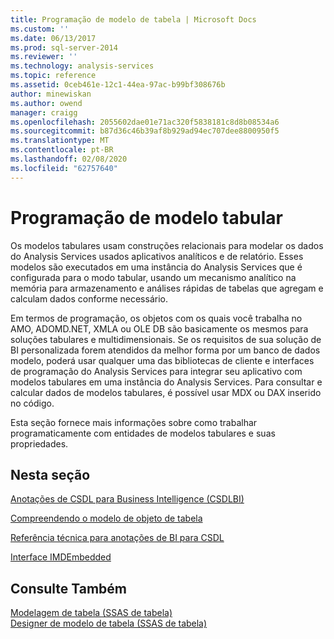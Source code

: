 ```yaml
---
title: Programação de modelo de tabela | Microsoft Docs
ms.custom: ''
ms.date: 06/13/2017
ms.prod: sql-server-2014
ms.reviewer: ''
ms.technology: analysis-services
ms.topic: reference
ms.assetid: 0ceb461e-12c1-44ea-97ac-b99bf308676b
author: minewiskan
ms.author: owend
manager: craigg
ms.openlocfilehash: 2055602dae01e71ac320f5838181c8d8b08534a6
ms.sourcegitcommit: b87d36c46b39af8b929ad94ec707dee8800950f5
ms.translationtype: MT
ms.contentlocale: pt-BR
ms.lasthandoff: 02/08/2020
ms.locfileid: "62757640"
---
```

# <a name="tabular-model-programming"></a>Programação de modelo tabular
  Os modelos tabulares usam construções relacionais para modelar os dados do Analysis Services usados aplicativos analíticos e de relatório. Esses modelos são executados em uma instância do Analysis Services que é configurada para o modo tabular, usando um mecanismo analítico na memória para armazenamento e análises rápidas de tabelas que agregam e calculam dados conforme necessário.  
  
 Em termos de programação, os objetos com os quais você trabalha no AMO, ADOMD.NET, XMLA ou OLE DB são basicamente os mesmos para soluções tabulares e multidimensionais. Se os requisitos de sua solução de BI personalizada forem atendidos da melhor forma por um banco de dados modelo, poderá usar qualquer uma das bibliotecas de cliente e interfaces de programação do Analysis Services para integrar seu aplicativo com modelos tabulares em uma instância do Analysis Services. Para consultar e calcular dados de modelos tabulares, é possível usar MDX ou DAX inserido no código.  
  
 Esta seção fornece mais informações sobre como trabalhar programaticamente com entidades de modelos tabulares e suas propriedades.  
  
## <a name="in-this-section"></a>Nesta seção  
 [Anotações de CSDL para Business Intelligence &#40;CSDLBI&#41;](https://docs.microsoft.com/bi-reference/csdl/csdl-annotations-for-business-intelligence-csdlbi)  
  
 [Compreendendo o modelo de objeto de tabela](representation/understanding-tabular-object-model-at-levels-1050-through-1103.md)  
  
 [Referência técnica para anotações de BI para CSDL](https://docs.microsoft.com/bi-reference/csdl/technical-reference-for-bi-annotations-to-csdl)  
  
 [Interface IMDEmbedded](imdembeddeddata-interface.md)  
  
## <a name="see-also"></a>Consulte Também  
 [Modelagem de tabela &#40;SSAS de tabela&#41;](../tabular-models/tabular-models-ssas.md)   
 [Designer de modelo de tabela &#40;SSAS de tabela&#41;](../tabular-model-designer-ssas-tabular.md)  
  
  
